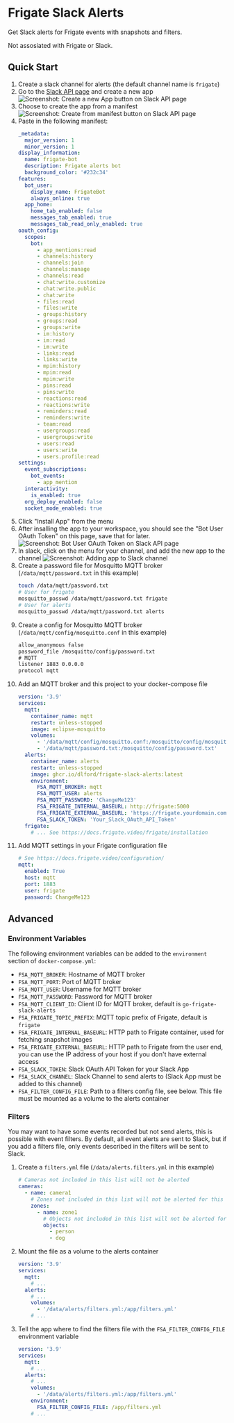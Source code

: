 # Frigate Slack Alerts

Get Slack alerts for Frigate events with snapshots and filters.

Not assosiated with Frigate or Slack.

## Quick Start

1.  Create a slack channel for alerts (the default channel name is `frigate`)
2.  Go to the [Slack API page](https://api.slack.com/apps) and create a new app
    ![Screenshot: Create a new App button on Slack API page](img/create-new-app.png)
3.  Choose to create the app from a manifest
    ![Screenshot: Create from manifest button on Slack API page](img/from-manifest.png)
4.  Paste in the following manifest:
    ```yml
    _metadata:
      major_version: 1
      minor_version: 1
    display_information:
      name: frigate-bot
      description: Frigate alerts bot
      background_color: '#232c34'
    features:
      bot_user:
        display_name: FrigateBot
        always_online: true
      app_home:
        home_tab_enabled: false
        messages_tab_enabled: true
        messages_tab_read_only_enabled: true
    oauth_config:
      scopes:
        bot:
          - app_mentions:read
          - channels:history
          - channels:join
          - channels:manage
          - channels:read
          - chat:write.customize
          - chat:write.public
          - chat:write
          - files:read
          - files:write
          - groups:history
          - groups:read
          - groups:write
          - im:history
          - im:read
          - im:write
          - links:read
          - links:write
          - mpim:history
          - mpim:read
          - mpim:write
          - pins:read
          - pins:write
          - reactions:read
          - reactions:write
          - reminders:read
          - reminders:write
          - team:read
          - usergroups:read
          - usergroups:write
          - users:read
          - users:write
          - users.profile:read
    settings:
      event_subscriptions:
        bot_events:
          - app_mention
      interactivity:
        is_enabled: true
      org_deploy_enabled: false
      socket_mode_enabled: true
    ```
5.  Click "Install App" from the menu
6.  After insalling the app to your workspace, you should see the "Bot User OAuth Token" on this page, save that for later.
    ![Screenshot: Bot User OAuth Token on Slack API page](img/token.png)
7.  In slack, click on the menu for your channel, and add the new app to the channel
    ![Screenshot: Adding app to Slack channel](img/add-app.png)
8.  Create a password file for Mosquitto MQTT broker (`/data/mqtt/password.txt` in this example)
    ```sh
    touch /data/mqtt/password.txt
    # User for frigate
    mosquitto_passwd /data/mqtt/password.txt frigate
    # User for alerts
    mosquitto_passwd /data/mqtt/password.txt alerts
    ```
9.  Create a config for Mosquitto MQTT broker (`/data/mqtt/config/mosquitto.conf` in this example)
    ```txt
    allow_anonymous false
    password_file /mosquitto/config/password.txt
    # MQTT
    listener 1883 0.0.0.0
    protocol mqtt
    ```
10. Add an MQTT broker and this project to your docker-compose file
    ```yml
    version: '3.9'
    services:
      mqtt:
        container_name: mqtt
        restart: unless-stopped
        image: eclipse-mosquitto
        volumes:
          - '/data/mqtt/config/mosquitto.conf:/mosquitto/config/mosquitto.conf'
          - '/data/mqtt/password.txt:/mosquitto/config/password.txt'
      alerts:
        container_name: alerts
        restart: unless-stopped
        image: ghcr.io/dlford/frigate-slack-alerts:latest
        environment:
          FSA_MQTT_BROKER: mqtt
          FSA_MQTT_USER: alerts
          FSA_MQTT_PASSWORD: 'ChangeMe123'
          FSA_FRIGATE_INTERNAL_BASEURL: http://frigate:5000
          FSA_FRIGATE_EXTERNAL_BASEURL: 'https://frigate.yourdomain.com'
          FSA_SLACK_TOKEN: 'Your_Slack_OAuth_API_Token'
      frigate:
        # ... See https://docs.frigate.video/frigate/installation
    ```
11. Add MQTT settings in your Frigate configuration file
    ```yml
    # See https://docs.frigate.video/configuration/
    mqtt:
      enabled: True
      host: mqtt
      port: 1883
      user: frigate
      password: ChangeMe123
    ```

## Advanced

### Environment Variables

The following environment variables can be added to the `environment` section of `docker-compose.yml`:

- `FSA_MQTT_BROKER`: Hostname of MQTT broker
- `FSA_MQTT_PORT`: Port of MQTT broker
- `FSA_MQTT_USER`: Username for MQTT broker
- `FSA_MQTT_PASSWORD`: Password for MQTT broker
- `FSA_MQTT_CLIENT_ID`: Client ID for MQTT broker, default is `go-frigate-slack-alerts`
- `FSA_FRIGATE_TOPIC_PREFIX`: MQTT topic prefix of Frigate, default is `frigate`
- `FSA_FRIGATE_INTERNAL_BASEURL`: HTTP path to Frigate container, used for fetching snapshot images
- `FSA_FRIGATE_EXTERNAL_BASEURL`: HTTP path to Frigate from the user end, you can use the IP address of your host if you don't have external access
- `FSA_SLACK_TOKEN`: Slack OAuth API Token for your Slack App
- `FSA_SLACK_CHANNEL`: Slack Channel to send alerts to (Slack App must be added to this channel)
- `FSA_FILTER_CONFIG_FILE`: Path to a filters config file, see below. This file must be mounted as a volume to the alerts container

### Filters

You may want to have some events recorded but not send alerts, this is possible with event filters. By default, all event alerts are sent to Slack, but if you add a filters file, only events described in the filters will be sent to Slack.

1. Create a `filters.yml` file (`/data/alerts.filters.yml` in this example)
   ```yml
   # Cameras not included in this list will not be alerted
   cameras:
     - name: camera1
       # Zones not included in this list will not be alerted for this camera
       zones:
         - name: zone1
           # Objects not included in this list will not be alerted for this zone
           objects:
             - person
             - dog
   ```
2. Mount the file as a volume to the alerts container
   ```yml
   version: '3.9'
   services:
     mqtt:
       # ...
     alerts:
       # ...
       volumes:
         - '/data/alerts/filters.yml:/app/filters.yml'
       # ...
   ```
3. Tell the app where to find the filters file with the `FSA_FILTER_CONFIG_FILE` environment variable
   ```yml
   version: '3.9'
   services:
     mqtt:
       # ...
     alerts:
       # ...
       volumes:
         - '/data/alerts/filters.yml:/app/filters.yml'
       environment:
         FSA_FILTER_CONFIG_FILE: /app/filters.yml
       # ...
   ```
